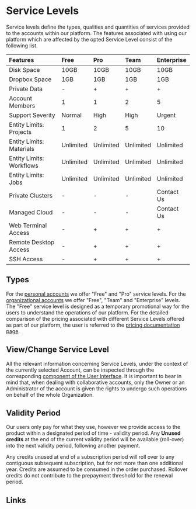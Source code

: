 # Service Levels

Service levels define the types, qualities and quantities of services provided to the accounts within our platform. The features associated with using our platform which are affected by the opted Service Level consist of the following list.

| Features                  | Free         | Pro            | Team           | Enterprise     |
| :-------------            | :----------- | :------------- | :------------- | :------------- |
| Disk Space                | 10GB         | 10GB           | 10GB           | 10GB           |
| Dropbox Space             | 1GB          | 1GB            | 1GB            | 1GB            |
| Private Data              | -            | +              | +              | +              |
| Account Members           | 1            | 1              | 2              | 5              |
| Support Severity          | Normal       | High           | High           | Urgent         |
| Entity Limits: Projects   | 1            | 2              | 5              | 10             |
| Entity Limits: Materials  | Unlimited    | Unlimited      | Unlimited      | Unlimited      |
| Entity Limits: Workflows  | Unlimited    | Unlimited      | Unlimited      | Unlimited      |
| Entity Limits: Jobs       | Unlimited    | Unlimited      | Unlimited      | Unlimited      |
| Private Clusters          | -            | -              | -              | Contact Us     |
| Managed Cloud             | -            | -              | -              | Contact Us     |
| Web Terminal Access       | -            | +              | +              | +              |
| Remote Desktop Access     | -            | +              | +              | +              |
| SSH Access                | -            | +              | +              | +              |


## Types

For the [personal accounts](overview.md#personal-accounts) we offer "Free" and "Pro" service levels. For the [organizational accounts](overview.md#personal-accounts) we offer "Free", "Team" and "Enterprise" levels. The "Free" service level is designed as a temporary promotional way for the users to understand the operations of our platform. For the detailed comparison of the pricing associated with different Service Levels offered as part of our platform, the user is referred to the [pricing documentation page](../pricing/service-levels.md). 

## View/Change Service Level

All the relevant information concerning Service Levels, under the context of the currently selected Account, can be inspected through the corresponding [component of the User Interface](ui/service-level.md). It is important to bear in mind that, when dealing with collaborative accounts, only the Owner or an Administrator of the account is given the rights to undergo such operations on behalf of the whole Organization. 

## Validity Period

Our users only pay for what they use, however we provide access to the product within a designated period of time - validity period. Any **Unused credits** at the end of the current validity period will be available (roll-over) into the next validity period, following another payment. 

Any credits unused at end of a subscription period will roll over to any contiguous subsequent subscription, but for not more than one additional year. Credits are assumed to be consumed in the order purchased. Rollover credits do not contribute to the prepayment threshold for the renewal period.

## Links

[^1]: [CPU time, Wikipedia](https://en.wikipedia.org/wiki/CPU_time)
